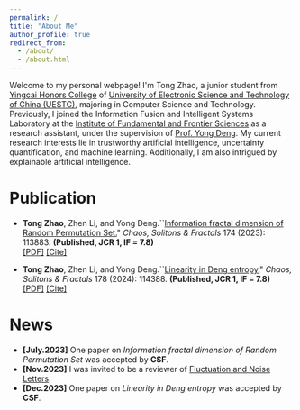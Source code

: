 ```yaml
---
permalink: /
title: "About Me"
author_profile: true
redirect_from: 
  - /about/
  - /about.html
---
```


Welcome to my personal webpage! I'm Tong Zhao, a junior student from [Yingcai Honors College](https://www.yingcai.uestc.edu.cn/) of [University of Electronic Science and Technology of China (UESTC)](https://www.uestc.edu.cn/), majoring in Computer Science and Technology. Previously, I joined the Information Fusion and Intelligent Systems Laboratory at the [Institute of Fundamental and Frontier Sciences](https://www.iffs.uestc.edu.cn/) as a research assistant, under the supervision of [Prof. Yong Deng](https://scholar.google.com/citations?hl=en&user=Zuhod6sAAAAJ). My current research interests lie in trustworthy artificial intelligence, uncertainty quantification, and machine learning. Additionally, I am also intrigued by explainable artificial intelligence.

Publication
======
- **Tong Zhao**, Zhen Li, and Yong Deng.``[Information fractal dimension of Random Permutation Set.](https://www.sciencedirect.com/science/article/pii/S0960077923007841)" *Chaos, Solitons & Fractals* 174 (2023): 113883. **(Published, JCR 1, IF = 7.8)** \
[[PDF]](../files/Selected_Pub_Dimension.pdf) [[Cite]](../files/ref_inf.bib)

- **Tong Zhao**, Zhen Li, and Yong Deng.``[Linearity in Deng entropy.](https://www.sciencedirect.com/science/article/pii/S0960077923012900)" *Chaos, Solitons & Fractals* 178 (2024): 114388. **(Published, JCR 1, IF = 7.8)** \
[[PDF]](../files/Selected_Pub_Entropy.pdf) [[Cite]](../files/ref_en.bib)


News
=====
- **[July.2023]** One paper on *Information fractal dimension of Random Permutation Set* was accepted by **CSF**.
- **[Nov.2023]** I was invited to be a reviewer of [Fluctuation and Noise Letters](https://www.worldscientific.com/worldscinet/fnl).
- **[Dec.2023]** One paper on *Linearity in Deng entropy* was accepted by **CSF**.

